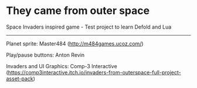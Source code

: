 # They came from outer space

Space Invaders inspired game - Test project to learn Defold and Lua

---

Planet sprite:
Master484  (http://m484games.ucoz.com/)

Play/pause buttons:
Anton Revin

Invaders and UI Graphics:
Comp-3 Interactive (https://comp3interactive.itch.io/invaders-from-outerspace-full-project-asset-pack)
